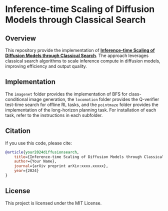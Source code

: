# Inference-time Scaling of Diffusion Models through Classical Search

## Overview

This repository provide the implementation of [**Inference-time Scaling of Diffusion Models through Classical Search**](https://diffusion-inference-scaling.github.io/). The approach leverages classical search algorithms to scale inference compute in diffusion models, improving efficiency and output quality.

## Implementation
The `imagenet` folder provides the implementation of BFS for class-conditional image generation, the `locomotion` folder provides the Q-verifier test-time search for offline RL tasks, and the `pointmaze` folder provides the implementation of the long-horizon planning task. For installation of each task, refer to the instructions in each subfolder.

## Citation

If you use this code, please cite:

```bibtex
@article{your2024diffusionsearch,
    title={Inference-time Scaling of Diffusion Models through Classical Search},
    author={Your Name},
    journal={arXiv preprint arXiv:xxxx.xxxxx},
    year={2024}
}
```

## License

This project is licensed under the MIT License.
